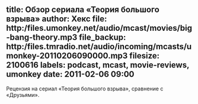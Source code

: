 title: Обзор сериала «Теория большого взрыва»
author: Хекс
file: http:/files.umonkey.net/audio/mcast/movies/big-bang-theory.mp3
file_backup: http:/files.tmradio.net/audio/incoming/mcasts/umonkey-20110206090000.mp3
filesize: 2100616
labels: podcast, mcast, movie-reviews, umonkey
date: 2011-02-06 09:00
---
<p>Рецензия на сериал «Теория большого взрыва», сравнение с «Друзьями».</p>

